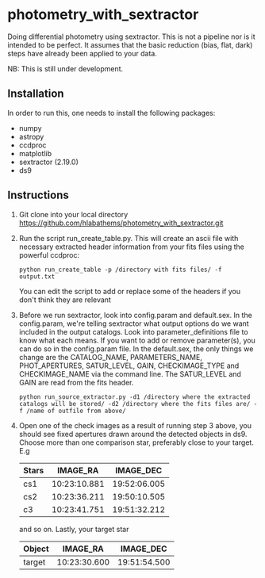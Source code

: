 # photometry_with_sextractor
Doing differential photometry using sextractor. This is not a pipeline nor is it intended to be perfect. It assumes that the basic reduction (bias, flat, dark) steps have already been applied to your data.

NB: This is still under development.

Installation
------------

In order to run this, one needs to install the following packages:

  * numpy
  * astropy
  * ccdproc
  * matplotlib
  * sextractor (2.19.0)
  * ds9

Instructions
------------

1. Git clone into your local directory
    https://github.com/hlabathems/photometry_with_sextractor.git
    
2. Run the script run_create_table.py. This will create an ascii file with necessary extracted header information from your fits files using the powerful ccdproc:

    `python run_create_table -p /directory with fits files/ -f output.txt`
    
   You can edit the script to add or replace some of the headers if you don't think they are relevant
   
3. Before we run sextractor, look into config.param and default.sex. In the config.param, we're telling sextractor what output options do we want included in the output catalogs. Look into parameter_definitions file to know what each means. If you want to add or remove parameter(s), you can do so in the config.param file. In the default.sex, the only things we change are the CATALOG_NAME, PARAMETERS_NAME, PHOT_APERTURES, SATUR_LEVEL, GAIN, CHECKIMAGE_TYPE and CHECKIMAGE_NAME via the command line. The SATUR_LEVEL and GAIN are read from the fits header.

   `python run_source_extractor.py -d1 /directory where the extracted catalogs will be stored/ -d2 /directory where the fits files are/ -f /name of outfile from above/` 

4. Open one of the check images as a result of running step 3 above, you should see fixed apertures drawn around the detected objects in ds9. Choose more than one comparison star, preferably close to your target. E.g

   Stars   | IMAGE_RA | IMAGE_DEC
   --- | ---      | ---
   cs1 | 10:23:10.881 | 19:52:06.005
   cs2 | 10:23:36.211 | 19:50:10.505
   c3  | 10:23:41.751 | 19:51:32.212
   
     and so on. Lastly, your target star
  
    Object   | IMAGE_RA | IMAGE_DEC
   --- | ---      | ---
   target | 10:23:30.600 | 19:51:54.500
